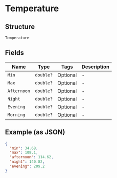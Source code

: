 
# Temperature

## Structure

`Temperature`

## Fields

| Name | Type | Tags | Description |
|  --- | --- | --- | --- |
| `Min` | `double?` | Optional | - |
| `Max` | `double?` | Optional | - |
| `Afternoon` | `double?` | Optional | - |
| `Night` | `double?` | Optional | - |
| `Evening` | `double?` | Optional | - |
| `Morning` | `double?` | Optional | - |

## Example (as JSON)

```json
{
  "min": 34.68,
  "max": 108.1,
  "afternoon": 114.62,
  "night": 140.82,
  "evening": 209.2
}
```

